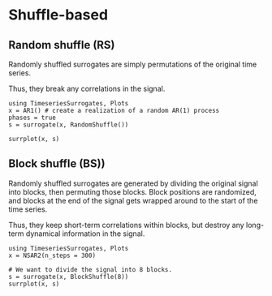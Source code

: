 # Shuffle-based

## Random shuffle (RS)

Randomly shuffled surrogates are simply permutations of the original time series.

Thus, they break any correlations in the signal.

```@example
using TimeseriesSurrogates, Plots
x = AR1() # create a realization of a random AR(1) process
phases = true
s = surrogate(x, RandomShuffle())

surrplot(x, s)
```

## Block shuffle (BS))

Randomly shuffled surrogates are generated by dividing the original signal into
blocks, then permuting those blocks. Block positions are randomized, and
blocks at the end of the signal gets wrapped around to the start of the time
series.

Thus, they keep short-term correlations within
blocks, but destroy any long-term dynamical information in the signal.

```@example
using TimeseriesSurrogates, Plots
x = NSAR2(n_steps = 300)

# We want to divide the signal into 8 blocks.
s = surrogate(x, BlockShuffle(8))
surrplot(x, s)
```
